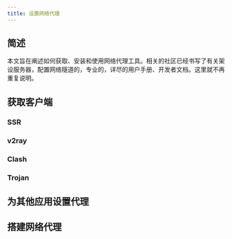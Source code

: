 ```yaml
---
title: 设置网络代理
---
```


## 简述

本文旨在阐述如何获取、安装和使用网络代理工具。相关的社区已经书写了有关架设服务器，配置网络隧道的，专业的，详尽的用户手册、开发者文档。这里就不再重复说明。

## 获取客户端

### SSR

### v2ray

### Clash

### Trojan

## 为其他应用设置代理

## 搭建网络代理